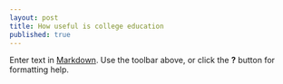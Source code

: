 ```yaml
---
layout: post
title: How useful is college education
published: true
---
```


Enter text in [Markdown](http://daringfireball.net/projects/markdown/). Use the toolbar above, or click the **?** button for formatting help.
